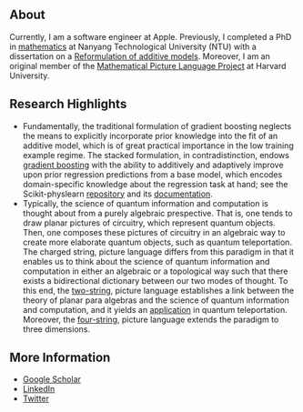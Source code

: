 About
----------------

Currently, I am a software engineer at Apple. Previously, I completed a
PhD in [mathematics](https://www.ntu.edu.sg/spms) at Nanyang
Technological University (NTU) with a dissertation on a
[Reformulation of additive models](https://hdl.handle.net/10356/163311).
Moreover, I am an original member of the 
[Mathematical Picture Language Project](https://mathpicture.fas.harvard.edu/)
at Harvard University.

Research Highlights
----------------

* Fundamentally, the traditional formulation of gradient boosting
  neglects the means to explicitly incorporate prior knowledge into
  the fit of an additive model, which is of great practical importance
  in the low training example regime. The stacked formulation, in
  contradistinction, endows [gradient boosting][1] with the ability
  to additively and adaptively improve upon prior regression predictions
  from a base model, which encodes domain-specific knowledge about the
  regression task at hand; see the Scikit-physlearn [repository][2] and
  its [documentation][3].
* Typically, the science of quantum information and computation is thought
  about from a purely algebraic prespective. That is, one tends to draw
  planar pictures of circuitry, which represent quantum objects. Then, one
  composes these pictures of circuitry in an algebraic way to create more 
  elaborate quantum objects, such as quantum teleportation. The charged string,
  picture language differs from this paradigm in that it enables us to think
  about the science of quantum information and computation in either an algebraic
  or a topological way such that there exists a bidirectional dictionary between
  our two modes of thought. To this end, the [two-string][4], picture language
  establishes a link between the theory of planar para algebras and the science
  of quantum information and computation, and it yields an [application][5] in
  quantum teleportation. Moreover, the [four-string][6], picture language extends
  the paradigm to three dimensions.

[1]: https://iopscience.iop.org/article/10.1088/2632-2153/ac1ee9 "A new formulation of gradient boosting"
[2]: https://github.com/a-wozniakowski/scikit-physlearn
[3]: https://scikit-physlearn.readthedocs.io/en/latest/
[4]: https://link.springer.com/article/10.1007/s11425-017-9207-3 "Holographic software for quantum networks"
[5]: https://iopscience.iop.org/article/10.1088/1367-2630/aa5b57 "Constructive simulation and topological design of protocols"
[6]: https://www.pnas.org/content/114/10/2497.full "Quon 3D language for quantum information"


More Information
----------------
* [Google Scholar](https://scholar.google.com/citations?user=lDe0nKgAAAAJ&hl=en)
* [LinkedIn](https://www.linkedin.com/in/wozniakowski/)
* [Twitter](https://twitter.com/airwoz)
